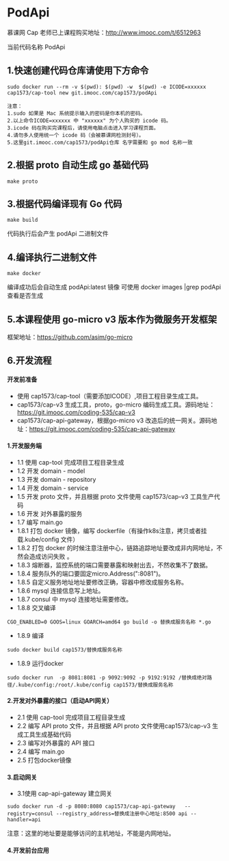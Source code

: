 # PodApi  
慕课网 Cap 老师已上课程购买地址：http://www.imooc.com/t/6512963

当前代码名称 PodApi  

## 1.快速创建代码仓库请使用下方命令
```
sudo docker run --rm -v $(pwd): $(pwd) -w  $(pwd) -e ICODE=xxxxxx cap1573/cap-tool new git.imooc.com/cap1573/podApi

注意：
1.sudo 如果是 Mac 系统提示输入的密码是你本机的密码。
2.以上命令ICODE=xxxxxx 中 "xxxxxx" 为个人购买的 icode 码。
3.icode 码在购买完课程后，请使用电脑点击进入学习课程页面。
4.请勿多人使用统一个 icode 码（会被慕课网检测封号）。
5.这里git.imooc.com/cap1573/podApi仓库 名字需要和 go mod 名称一致
```



## 2.根据 proto 自动生成 go 基础代码
```
make proto
```

## 3.根据代码编译现有 Go 代码  
```
make build
```
代码执行后会产生 podApi 二进制文件

## 4.编译执行二进制文件
```
make docker
```
编译成功后会自动生成 podApi:latest 镜像
可使用 docker images |grep podApi 查看是否生成

## 5.本课程使用 go-micro v3 版本作为微服务开发框架
框架地址：https://github.com/asim/go-micro

## 6.开发流程
#### 开发前准备
* 使用 cap1573/cap-tool（需要添加ICODE）,项目工程目录生成工具。
* cap1573/cap-v3 生成工具，proto，go-micro 编码生成工具。源码地址：https://git.imooc.com/coding-535/cap-v3 
* cap1573/cap-api-gateway，根据go-micro v3 改造后的统一网关。源码地址：https://git.imooc.com/coding-535/cap-api-gateway

#### 1.开发服务端
   * 1.1 使用 cap-tool 完成项目工程目录生成
   * 1.2 开发 domain - model
   * 1.3 开发 domain - repository 
   * 1.4 开发 domain - service
   * 1.5 开发 proto 文件，并且根据 proto 文件使用 cap1573/cap-v3 工具生产代码
   * 1.6 开发 对外暴露的服务
   * 1.7 编写 main.go 
   * 1.8.1 打包 docker 镜像，编写 dockerfile（有操作k8s注意，拷贝或者挂载.kube/config 文件）
   * 1.8.2 打包 docker 的时候注意注册中心，链路追踪地址要改成非内网地址，不然会造成访问失败 。
   * 1.8.3 熔断器，监控系统的端口需要暴露和映射出去，不然收集不了数据。
   * 1.8.4 服务队外的端口要固定micro.Address(":8081")。
   * 1.8.5 自定义服务地址地址要修改正确，容器中修改成服务名称。
   * 1.8.6 mysql 连接信息写上地址。
   * 1.8.7 consul 中 mysql 连接地址需要修改。 
   * 1.8.8 交叉编译
   
```
CGO_ENABLED=0 GOOS=linux GOARCH=amd64 go build -o 替换成服务名称 *.go
```  
   * 1.8.9 编译
   
```
sudo docker build cap1573/替换成服务名称
```
   * 1.8.9 运行docker
   
```
sudo docker run  -p 8081:8081 -p 9092:9092 -p 9192:9192 /替换成绝对路径/.kube/config:/root/.kube/config cap1573/替换成服务名称
```
           
#### 2.开发对外暴露的接口（启动API网关）
  * 2.1 使用 cap-tool 完成项目工程目录生成
  * 2.2 编写 API proto 文件，并且根据 API proto 文件使用cap1573/cap-v3 生成工具生成基础代码
  * 2.3 编写对外暴露的 API 接口
  * 2.4 编写 main.go
  * 2.5 打包docker镜像


#### 3.启动网关
  * 3.1使用 cap-api-gateway 建立网关
  
```
sudo docker run -d -p 8080:8080 cap1573/cap-api-gateway   --registry=consul --registry_address=替换成注册中心地址:8500 api --handler=api
```

注意：这里的地址要是能够访问的主机地址，不能是内网地址。

#### 4.开发前台应用
       
